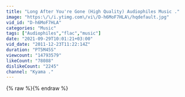 ```yaml
---
title: "Long After You're Gone (High Quality) Audiophiles Music ."
image: "https:\/\/i.ytimg.com\/vi\/D-h6MoF7HLA\/hqdefault.jpg"
vid_id: "D-h6MoF7HLA"
categories: "Music"
tags: ["Audiophiles","flac","music"]
date: "2021-09-29T10:01:21+03:00"
vid_date: "2011-12-23T11:22:14Z"
duration: "PT5M45S"
viewcount: "14793579"
likeCount: "78088"
dislikeCount: "2245"
channel: "Kyama ."
---
```

{% raw %}{% endraw %}

